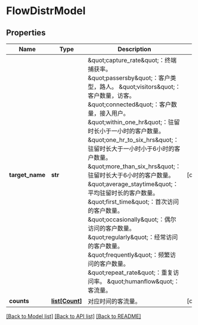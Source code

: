 # FlowDistrModel

## Properties
Name | Type | Description | Notes
------------ | ------------- | ------------- | -------------
**target_name** | **str** | \&quot;capture_rate\&quot;：终端捕获率。 \&quot;passersby\&quot;：客户类型，路人。 \&quot;visitors\&quot;：客户数量，访客。 \&quot;connected\&quot;：客户数量，接入用户。 \&quot;within_one_hr\&quot;：驻留时长小于一小时的客户数量。 \&quot;one_hr_to_six_hrs\&quot;：驻留时长大于一小时小于6小时的客户数量。 \&quot;more_than_six_hrs\&quot;：驻留时长大于6小时的客户数量。 \&quot;average_staytime\&quot;：平均驻留时长的客户数量。 \&quot;first_time\&quot;：首次访问的客户数量。 \&quot;occasionally\&quot;：偶尔访问的客户数量。 \&quot;regularly\&quot;：经常访问的客户数量。 \&quot;frequently\&quot;：频繁访问的客户数量。 \&quot;repeat_rate\&quot;：重复访问率。 \&quot;humanflow\&quot;：客流量。  | [optional] 
**counts** | [**list[Count]**](Count.md) | 对应时间的客流量。 | [optional] 

[[Back to Model list]](../README.md#documentation-for-models) [[Back to API list]](../README.md#documentation-for-api-endpoints) [[Back to README]](../README.md)


